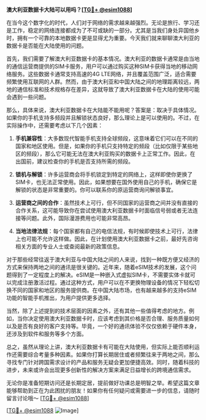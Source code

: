 **澳大利亚数据卡大陆可以用吗？[[TG💪+ @esim1088](https://t.me/s/esim1088)]**

在当今这个数字化的时代，人们对于网络的需求越来越强烈。无论是旅行、学习还是工作，稳定的网络连接都成为了不可或缺的一部分。尤其是当我们身处异国他乡时，拥有一个可靠的本地数据卡更是显得尤为重要。今天我们就来聊聊澳大利亚的数据卡是否能在大陆使用的问题。

首先，我们需要了解澳大利亚数据卡的基本情况。澳大利亚的数据卡通常是由当地的通信运营商提供的SIM卡服务，用户可以通过购买这种SIM卡获得当地的移动网络服务。这些数据卡通常支持高速的4G LTE网络，并且覆盖范围广泛，适合需要频繁使用互联网的人群。然而，由于澳大利亚和中国大陆之间的地理距离较远，两地的通信标准和技术规格存在差异，这就导致了澳大利亚数据卡在大陆的使用可能会遇到一些问题。

那么，具体来说，澳大利亚数据卡在大陆能不能用呢？答案是：取决于具体情况。如果你的手机支持多频段并且解锁状态良好，那么理论上是可以使用的。不过，在实际操作中，还需要考虑以下几个因素：

1. **手机兼容性**：大多数现代智能手机支持全球频段，这意味着它们可以在不同的国家和地区使用。但是，如果你的手机只支持特定的频段（比如仅限于某些地区的频段），那么它可能无法在澳大利亚购买的数据卡上正常工作。因此，在出国前，建议检查你的手机是否支持所需的频段。

2. **锁机与解锁**：许多运营商会将手机锁定到特定的网络上，这样即使你更换了SIM卡，也无法正常使用。因此，如果想要在国外使用自己的手机，确保它是解锁的状态是非常重要的。你可以联系你的原运营商询问解锁事宜。

3. **运营商之间的合作**：虽然技术上可行，但不同国家的运营商之间并没有直接的合作关系，这可能导致你在尝试使用澳大利亚数据卡时面临信号弱或者无法连接等问题。此外，国际漫游费用也可能非常高昂。

4. **当地法律法规**：每个国家都有自己的电信法规，有时候即使技术上可行，法律上也可能不允许这样做。因此，在计划使用澳大利亚数据卡之前，最好先咨询相关方面的专业人士或查阅最新的政策信息。

对于那些经常往返于澳大利亚与中国大陆之间的人来说，找到一种既方便又经济的方式来保持两地之间的通讯是很关键的。近年来，随着eSIM技术的发展，这个问题得到了一定程度上的解决。eSIM是一种嵌入式虚拟SIM卡，不需要实体卡就可以完成注册激活过程。通过这种方式，用户可以在不更换物理设备的情况下轻松切换不同的国家和地区的服务提供商。在中国大陆市场，也有越来越多的支持eSIM功能的智能手机推出，为用户提供更多选择。

当然，除了上述提到的技术层面的因素之外，还有其他一些值得考虑的地方。例如，当你决定使用澳大利亚数据卡时，应该考虑到其价格是否合理、服务质量如何以及是否有良好的客户支持等。毕竟，一个好的通讯体验不仅仅依赖于硬件本身，还涉及到软件和服务等多个方面。

总之，虽然从理论上讲，澳大利亚数据卡有可能在大陆使用，但实际上能否顺利运作还需要综合考量多种因素。如果你打算长期居住或者频繁往来于两地之间，那么寻找专门针对跨国需求设计的产品和服务无疑会更加便捷高效。同时，随着科技的进步，未来或许会出现更多创新性的解决方案来满足日益增长的跨境通信需求。

无论你是准备短期访问还是长期定居，提前做好功课总是明智之举。希望这篇文章能够帮助到正在为此困扰的朋友！如果你有任何疑问或需要进一步的信息，请随时留言讨论哦～ [[TG💪+ @esim1088](https://t.me/s/esim1088)]

[[TG💪+ @esim1088](https://t.me/s/esim1088) ![Image](https://i.postimg.cc/4NQfJmqS/Snipaste-2025-05-13-00-14-12.png)]